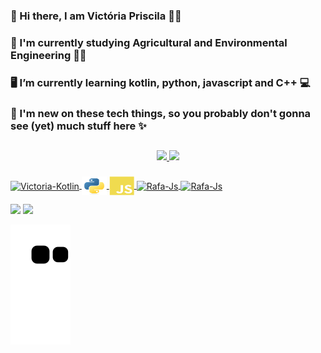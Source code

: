### 🌻 Hi there, I am Victória Priscila 👩‍🦱  
### 📓 I'm currently studying Agricultural and Environmental Engineering 👩‍🎓
### 🖥️ I’m currently learning kotlin, python, javascript and C++ 💻
### 🌱 I'm new on these tech things, so you probably don't gonna see (yet) much stuff here ✨

##
<div align="center">
  <a href="https://github.com/victoriapriscila28">
  <img height="130em" src="https://github-readme-stats.vercel.app/api?username=victoriapriscila28&show_icons=false&theme=dracula&include_all_commits=false&count_private=true"/>
    
  <img height="130em" src="https://github-readme-stats.vercel.app/api/top-langs/?username=victoriapriscila28&layout=compact&langs_count=7&theme=dracula"/>
</div>
  
   ###
  
  <img align="center" alt="Victoria-Kotlin" height="30" width="40" src="https://cdn.jsdelivr.net/gh/devicons/devicon/icons/kotlin/kotlin-original.svg" />
 <img align="center" alt="Rafa-Python" height="30" width="40" src="https://raw.githubusercontent.com/devicons/devicon/master/icons/python/python-original.svg">
  <img align="center" alt="Rafa-Js" height="30" width="40" src="https://raw.githubusercontent.com/devicons/devicon/master/icons/javascript/javascript-plain.svg">

<img align="center" alt="Rafa-Js" height="30" width="40" src="https://cdn.jsdelivr.net/gh/devicons/devicon/icons/arduino/arduino-original-wordmark.svg" />
  
  <img align="center" alt="Rafa-Js" height="30" width="40" src="https://cdn.jsdelivr.net/gh/devicons/devicon/icons/cplusplus/cplusplus-original.svg" />
  
  
  <a href="https://instagram.com/victoriapriscila_28" target="_blank"><img src="https://img.shields.io/badge/-Instagram-%23E4405F?style=for-the-badge&logo=instagram&logoColor=white" target="_blank"></a>
   <a href="https://https://www.linkedin.com/in/vict%C3%B3ria-priscila-244076216/" target="_blank"><img src="https://img.shields.io/badge/-LinkedIn-%230077B5?style=for-the-badge&logo=linkedin&logoColor=white" target="_blank"></a> 
  

 ![Snake animation](https://github.com/rafaballerini/rafaballerini/blob/output/github-contribution-grid-snake.svg)
  

  
 
